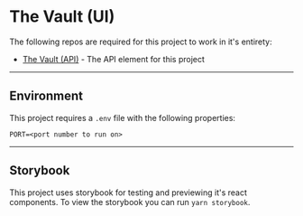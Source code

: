 # The Vault (UI)

The following repos are required for this project to work in it's entirety:

-   [The Vault (API)](https://github.com/Xmerr/vault-api) - The API element for this project

---

## Environment

This project requires a `.env` file with the following properties:

```
PORT=<port number to run on>
```

---

## Storybook

This project uses storybook for testing and previewing it's react components. To view the storybook you can run `yarn storybook`.
